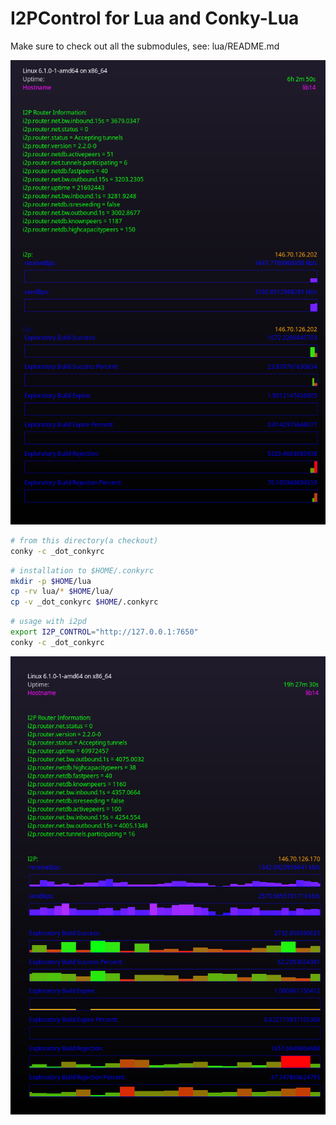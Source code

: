 I2PControl for Lua and Conky-Lua
================================

Make sure to check out all the submodules, see: lua/README.md

![screenshot.png](screenshot.png)

```sh
# from this directory(a checkout)
conky -c _dot_conkyrc
```

```sh
# installation to $HOME/.conkyrc
mkdir -p $HOME/lua
cp -rv lua/* $HOME/lua/
cp -v _dot_conkyrc $HOME/.conkyrc
```

```sh
# usage with i2pd
export I2P_CONTROL="http://127.0.0.1:7650"
conky -c _dot_conkyrc
```

![screenshot-2.png](screenshot-2.png)